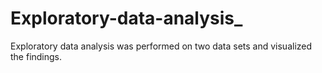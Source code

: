 # Exploratory-data-analysis_
Exploratory data analysis was performed on two data sets and visualized the findings.
